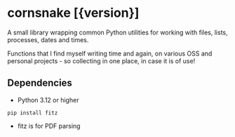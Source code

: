 # cornsnake [{version}]

A small library wrapping common Python utilities for working with files, lists, processes, dates and times.

Functions that I find myself writing time and again, on various OSS and personal projects - so collecting in one place, in case it is of use!

## Dependencies

- Python 3.12 or higher

```
pip install fitz
```

- fitz is for PDF parsing
